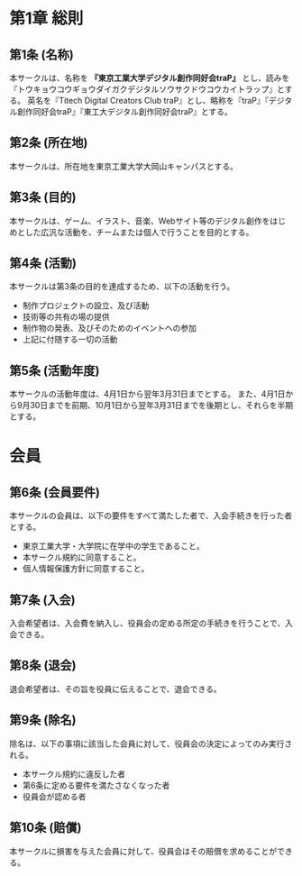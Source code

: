 # 第1章 総則

## 第1条 (名称)

本サークルは、名称を **『東京工業大学デジタル創作同好会traP』** とし、読みを『トウキョウコウギョウダイガクデジタルソウサクドウコウカイトラップ』とする。 英名を『Titech Digital Creators Club traP』とし、略称を『traP』『デジタル創作同好会traP』『東工大デジタル創作同好会traP』とする。

## 第2条 (所在地)

本サークルは、所在地を東京工業大学大岡山キャンパスとする。

## 第3条 (目的)

本サークルは、ゲーム、イラスト、音楽、Webサイト等のデジタル創作をはじめとした広汎な活動を、チームまたは個人で行うことを目的とする。

## 第4条 (活動)

本サークルは第3条の目的を達成するため、以下の活動を行う。

* 制作プロジェクトの設立、及び活動
* 技術等の共有の場の提供
* 制作物の発表、及びそのためのイベントへの参加
* 上記に付随する一切の活動

## 第5条 (活動年度)

本サークルの活動年度は、4月1日から翌年3月31日までとする。 また、4月1日から9月30日までを前期、10月1日から翌年3月31日までを後期とし、それらを半期とする。

# 会員

## 第6条 (会員要件)

本サークルの会員は、以下の要件をすべて満たした者で、入会手続きを行った者とする。

* 東京工業大学・大学院に在学中の学生であること。
* 本サークル規約に同意すること。
* 個人情報保護方針に同意すること。

## 第7条 (入会)

入会希望者は、入会費を納入し、役員会の定める所定の手続きを行うことで、入会できる。

## 第8条 (退会)

退会希望者は、その旨を役員に伝えることで、退会できる。

## 第9条 (除名)

除名は、以下の事項に該当した会員に対して、役員会の決定によってのみ実行される。

* 本サークル規約に違反した者
* 第6条に定める要件を満たさなくなった者
* 役員会が認める者

## 第10条 (賠償)

本サークルに損害を与えた会員に対して、役員会はその賠償を求めることができる。

